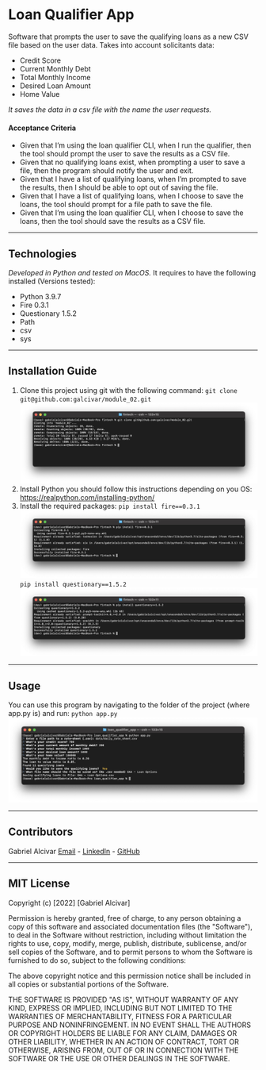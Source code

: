 # Loan Qualifier App
Software that prompts the user to save the qualifying loans as a new CSV file based on the user data. Takes into account solicitants data:
- Credit Score
- Current Monthly Debt
- Total Monthly Income
- Desired Loan Amount
- Home Value

*It saves the data in a csv file with the name the user requests.*

#### Acceptance Criteria
- Given that I’m using the loan qualifier CLI, when I run the qualifier, then the tool should prompt the user to save the results as a CSV file.
- Given that no qualifying loans exist, when prompting a user to save a file, then the program should notify the user and exit.
- Given that I have a list of qualifying loans, when I’m prompted to save the results, then I should be able to opt out of saving the file.
- Given that I have a list of qualifying loans, when I choose to save the loans, the tool should prompt for a file path to save the file.
- Given that I’m using the loan qualifier CLI, when I choose to save the loans, then the tool should save the results as a CSV file.

---

## Technologies
*Developed in Python and tested on MacOS.*
It requires to have the following installed (Versions tested):
- Python 3.9.7
- Fire 0.3.1
- Questionary 1.5.2
- Path
- csv
- sys

---

## Installation Guide
1. Clone this project using git with the following command: `git clone git@github.com:galcivar/module_02.git`
![Git Clone](gitclone.png)
2. Install Python you should follow this instructions depending on you OS: https://realpython.com/installing-python/
3. Install the required packages:
`pip install fire==0.3.1`
![Fire install](fire.png)
`pip install questionary==1.5.2`
![Questionary install](q.png)

---

## Usage
You can use this program by navigating to the folder of the project (where app.py is) and run:
`python app.py`
![usage](usage.png)

---

## Contributors
Gabriel Alcivar
[Email](mailto:galcivar@galgomedia.com) - [LinkedIn](https://www.linkedin.com/in/gabriel-alcivar-aa83a710b/) - [GitHub](https://github.com/galcivar/)

---

## MIT License

Copyright (c) [2022] [Gabriel Alcivar]

Permission is hereby granted, free of charge, to any person obtaining a copy
of this software and associated documentation files (the "Software"), to deal
in the Software without restriction, including without limitation the rights
to use, copy, modify, merge, publish, distribute, sublicense, and/or sell
copies of the Software, and to permit persons to whom the Software is
furnished to do so, subject to the following conditions:

The above copyright notice and this permission notice shall be included in all
copies or substantial portions of the Software.

THE SOFTWARE IS PROVIDED "AS IS", WITHOUT WARRANTY OF ANY KIND, EXPRESS OR
IMPLIED, INCLUDING BUT NOT LIMITED TO THE WARRANTIES OF MERCHANTABILITY,
FITNESS FOR A PARTICULAR PURPOSE AND NONINFRINGEMENT. IN NO EVENT SHALL THE
AUTHORS OR COPYRIGHT HOLDERS BE LIABLE FOR ANY CLAIM, DAMAGES OR OTHER
LIABILITY, WHETHER IN AN ACTION OF CONTRACT, TORT OR OTHERWISE, ARISING FROM,
OUT OF OR IN CONNECTION WITH THE SOFTWARE OR THE USE OR OTHER DEALINGS IN THE
SOFTWARE.
